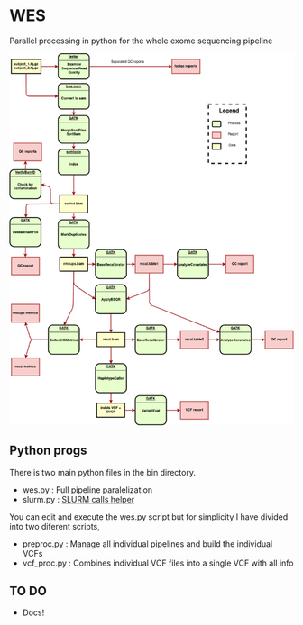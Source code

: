 # WES

Parallel processing in python for the whole exome sequencing pipeline

![Individual WES pipeline](wes_hg38.png)

## Python progs

There is two main python files in the bin directory. 

   * wes.py : Full pipeline paralelization
   * slurm.py : [SLURM calls helper](https://github.com/asqwerty666/slurm-modpy)

You can edit and execute the wes.py script but for simplicity I have divided into two diferent scripts,

   * preproc.py : Manage all individual pipelines and build the individual VCFs 
   * vcf\_proc.py : Combines individual VCF files into a single VCF with all info

## TO DO

   * Docs!


